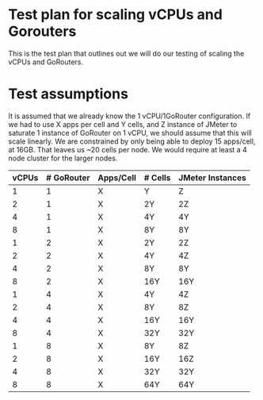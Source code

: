 # Test plan for scaling vCPUs and Gorouters

This is the test plan that outlines out we will do our testing of scaling the vCPUs and GoRouters.

# Test assumptions

It is assumed that we already know the 1 vCPU/1GoRouter configuration. If we had to use X apps per cell and Y cells,
and Z instance of JMeter to saturate 1 instance of GoRouter on 1 vCPU, we should assume that this will scale linearly.
We are constrained by only being able to deploy 15 apps/cell, at 16GB. That leaves us ~20 cells per node. We would require at
least a 4 node cluster for the larger nodes.

vCPUs | # GoRouter | Apps/Cell | # Cells | JMeter Instances
------|------------|-----------|---------|-----------------
   1  |     1      |    X      |    Y    |      Z
   2  |     1      |    X      |   2Y    |     2Z
   4  |     1      |    X      |   4Y    |     4Y
   8  |     1      |    X      |   8Y    |     8Y
   1  |     2      |    X      |   2Y    |     2Z
   2  |     2      |    X      |   4Y    |     4Z
   4  |     2      |    X      |   8Y    |     8Y
   8  |     2      |    X      |  16Y    |    16Y
   1  |     4      |    X      |   4Y    |     4Z
   2  |     4      |    X      |   8Y    |     8Z
   4  |     4      |    X      |  16Y    |    16Y
   8  |     4      |    X      |  32Y    |    32Y
   1  |     8      |    X      |   8Y    |     8Z
   2  |     8      |    X      |  16Y    |    16Z
   4  |     8      |    X      |  32Y    |    32Y
   8  |     8      |    X      |  64Y    |    64Y
   
   
